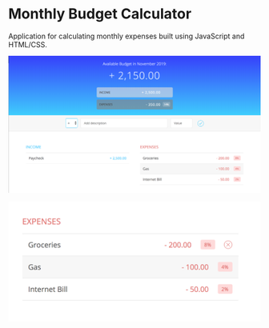 # Monthly Budget Calculator
Application for calculating monthly expenses built using JavaScript and HTML/CSS.


![Application Interface](https://github.com/madelineuribes/monthly-budget-calculator/blob/master/img/budget-calc1.png)

![Application Interface](https://github.com/madelineuribes/monthly-budget-calculator/blob/master/img/budget-calc2.png)
